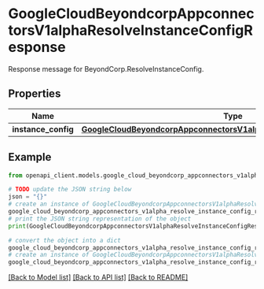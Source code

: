 # GoogleCloudBeyondcorpAppconnectorsV1alphaResolveInstanceConfigResponse

Response message for BeyondCorp.ResolveInstanceConfig.

## Properties

Name | Type | Description | Notes
------------ | ------------- | ------------- | -------------
**instance_config** | [**GoogleCloudBeyondcorpAppconnectorsV1alphaAppConnectorInstanceConfig**](GoogleCloudBeyondcorpAppconnectorsV1alphaAppConnectorInstanceConfig.md) |  | [optional] 

## Example

```python
from openapi_client.models.google_cloud_beyondcorp_appconnectors_v1alpha_resolve_instance_config_response import GoogleCloudBeyondcorpAppconnectorsV1alphaResolveInstanceConfigResponse

# TODO update the JSON string below
json = "{}"
# create an instance of GoogleCloudBeyondcorpAppconnectorsV1alphaResolveInstanceConfigResponse from a JSON string
google_cloud_beyondcorp_appconnectors_v1alpha_resolve_instance_config_response_instance = GoogleCloudBeyondcorpAppconnectorsV1alphaResolveInstanceConfigResponse.from_json(json)
# print the JSON string representation of the object
print(GoogleCloudBeyondcorpAppconnectorsV1alphaResolveInstanceConfigResponse.to_json())

# convert the object into a dict
google_cloud_beyondcorp_appconnectors_v1alpha_resolve_instance_config_response_dict = google_cloud_beyondcorp_appconnectors_v1alpha_resolve_instance_config_response_instance.to_dict()
# create an instance of GoogleCloudBeyondcorpAppconnectorsV1alphaResolveInstanceConfigResponse from a dict
google_cloud_beyondcorp_appconnectors_v1alpha_resolve_instance_config_response_from_dict = GoogleCloudBeyondcorpAppconnectorsV1alphaResolveInstanceConfigResponse.from_dict(google_cloud_beyondcorp_appconnectors_v1alpha_resolve_instance_config_response_dict)
```
[[Back to Model list]](../README.md#documentation-for-models) [[Back to API list]](../README.md#documentation-for-api-endpoints) [[Back to README]](../README.md)


